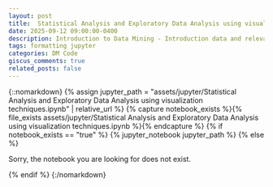 ```yaml
---
layout: post
title: 	Statistical Analysis and Exploratory Data Analysis using visualization techniques
date: 2025-09-12 09:00:00-0400
description: Introduction to Data Mining - Introduction data and relevant Python libraries a blog post with jupyter notebook
tags: formatting jupyter
categories: DM Code
giscus_comments: true
related_posts: false
---
```


{::nomarkdown}
{% assign jupyter_path = "assets/jupyter/Statistical Analysis and Exploratory Data Analysis using visualization techniques.ipynb" | relative_url %}
{% capture notebook_exists %}{% file_exists assets/jupyter/Statistical Analysis and Exploratory Data Analysis using visualization techniques.ipynb %}{% endcapture %}
{% if notebook_exists == "true" %}
{% jupyter_notebook jupyter_path %}
{% else %}

<p>Sorry, the notebook you are looking for does not exist.</p>
{% endif %}
{:/nomarkdown}
